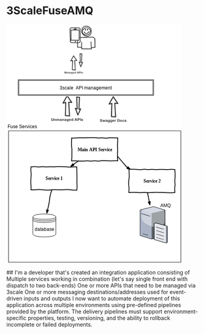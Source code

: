 # 3ScaleFuseAMQ


![alt text](images/outline.png "outline")




##<story>
I'm a developer that's created an integration application consisting of
Multiple services working in combination (let's say single front end with dispatch to two back-ends)
One or more APIs that need to be managed via 3scale
One or more messaging destinations/addresses used for event-driven inputs and outputs
I now want to automate deployment of this application across multiple environments using pre-defined pipelines provided by the platform.  The delivery pipelines must support environment-specific properties, testing, versioning, and the ability to rollback incomplete or failed deployments.
